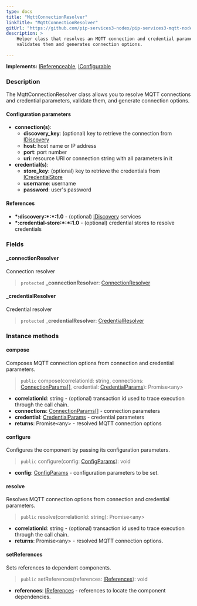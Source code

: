 ```yaml
---
type: docs
title: "MqttConnectionResolver"
linkTitle: "MqttConnectionResolver"
gitUrl: "https://github.com/pip-services3-nodex/pip-services3-mqtt-nodex"
description: >
    Helper class that resolves an MQTT connection and credential parameters, 
    validates them and generates connection options.

---
```


**Implements:** [IReferenceable](../../../commons/refer/ireferenceable), [IConfigurable](../../../commons/config/iconfigurable)

### Description

The MqttConnectionResolver class allows you to resolve MQTT connections and credential parameters, validate them, and generate connection options.

#### Configuration parameters

- **connection(s)**:
    - **discovery_key**: (optional) key to retrieve the connection from [IDiscovery](../../../components/connect/idiscovery)
    - **host**: host name or IP address
    - **port**: port number
    - **uri**: resource URI or connection string with all parameters in it
- **credential(s)**:
    - **store_key**: (optional) key to retrieve the credentials from [ICredentialStore](../../../components/auth/icredential_store)
    - **username**: username
    - **password**: user's password

#### References

- **\*:discovery:\*:\*:1.0** - (optional) [IDiscovery](../../../components/connect/idiscovery) services
- **\*:credential-store:\*:\*:1.0** - (optional) credential stores to resolve credentials



### Fields

<span class="hide-title-link">

#### _connectionResolver
Connection resolver
> `protected` **_connectionResolver**: [ConnectionResolver](../../../components/connect/connection_resolver)

#### _credentialResolver
Credential resolver
> `protected` **_credentialResolver**: [CredentialResolver](../../../components/auth/credential_resolver)

</span>


### Instance methods

#### compose
Composes MQTT connection options from connection and credential parameters.

> `public` compose(correlationId: string, connections: [ConnectionParams[]](../../../components/connect/connection_params), credential: [CredentialParams](../../../components/auth/credential_params)): Promise\<any\>

- **correlationId**: string - (optional) transaction id used to trace execution through the call chain.
- **connections**: [ConnectionParams[]](../../../components/connect/connection_params) - connection parameters
- **credential**: [CredentialParams](../../../components/auth/credential_params) - credential parameters
- **returns**: Promise\<any\> - resolved MQTT connection options


#### configure
Configures the component by passing its configuration parameters.

> `public` configure(config: [ConfigParams](../../../commons/config/config_params)): void

- **config**: [ConfigParams](../../../commons/config/config_params) - configuration parameters to be set.


#### resolve
Resolves MQTT connection options from connection and credential parameters.

> `public` resolve(correlationId: string): Promise\<any\>

- **correlationId**: string - (optional) transaction id used to trace execution through the call chain.
- **returns**: Promise\<any\> - resolved MQTT connection options.


#### setReferences
Sets references to dependent components.

> `public` setReferences(references: [IReferences](../../../commons/refer/ireferences)): void

- **references**: [IReferences](../../../commons/refer/ireferences) - references to locate the component dependencies.
